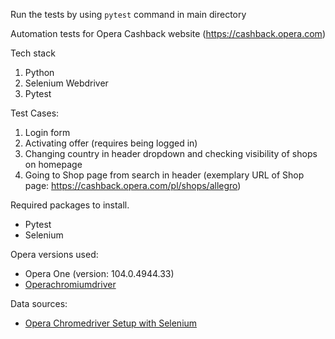 Run the tests by using <code>pytest</code> command in main directory

Automation tests for Opera Cashback website (https://cashback.opera.com)

Tech stack
1. Python
2. Selenium Webdriver
3. Pytest

Test Cases:

1. Login form
2. Activating offer (requires being logged in)
3. Changing country in header dropdown and checking visibility of shops on homepage
4. Going to Shop page from search in header (exemplary URL of Shop page: https://cashback.opera.com/pl/shops/allegro)

Required packages to install.
- Pytest
- Selenium

Opera versions used:
- Opera One (version: 104.0.4944.33)
- [Operachromiumdriver](https://github.com/operasoftware/operachromiumdriver/releases/tag/v.118.0.5993.89)

Data sources:
- [Opera Chromedriver Setup with Selenium](https://github.com/operasoftware/operachromiumdriver/blob/master/examples/desktop_selenium_4.x.py)
